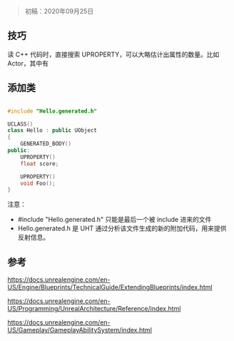 > 初稿：2020年09月25日

## 技巧
读 C++ 代码时，直接搜索 UPROPERTY，可以大略估计出属性的数量。比如 Actor，其中有 

## 添加类
```c++

#include "Hello.generated.h"

UCLASS()
class Hello : public UObject
{
    GENERATED_BODY()
public:
    UPROPERTY()
    float score;

    UPROPERTY()
    void Foo();
}

```

注意：
- #include "Hello.generated.h" 只能是最后一个被 include 进来的文件
- Hello.generated.h 是 UHT 通过分析该文件生成的新的附加代码，用来提供反射信息。

## 参考

https://docs.unrealengine.com/en-US/Engine/Blueprints/TechnicalGuide/ExtendingBlueprints/index.html

https://docs.unrealengine.com/en-US/Programming/UnrealArchitecture/Reference/index.html

https://docs.unrealengine.com/en-US/Gameplay/GameplayAbilitySystem/index.html
